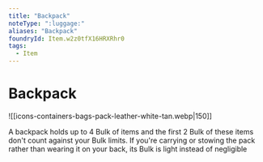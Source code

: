 ```yaml
---
title: "Backpack"
noteType: ":luggage:"
aliases: "Backpack"
foundryId: Item.w2z0tfX16HRXRhr0
tags:
  - Item
---
```


# Backpack
![[icons-containers-bags-pack-leather-white-tan.webp|150]]

A backpack holds up to 4 Bulk of items and the first 2 Bulk of these items don't count against your Bulk limits. If you're carrying or stowing the pack rather than wearing it on your back, its Bulk is light instead of negligible
